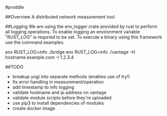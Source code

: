 #proddle

##Overview
A distributed network measurement tool.

##Logging
We are using the env_logger crate provided by rust to perform
all logging operations. To enable logging an environment
variable "RUST_LOG" is requried to be set. To execute a
binary using this framework use the command examples.

env RUST_LOG=info ./bridge
env RUST_LOG=info ./vantage -H hostname.example.com -I 1.2.3.4

##TODO
- breakup yogi into separate methods (enables use of try!)
- fix error handling in measurement/operation
- add timestamp to info logging
- validate hostname and ip address on vantage
- validate module scripts before they're uploaded
- use pip3 to install dependencies of modules
- create docker image
